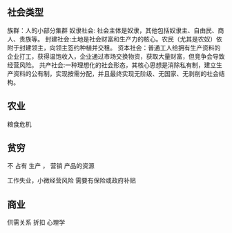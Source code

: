 ## 社会类型

族群：人的小部分集群
奴隶社会: 社会主体是奴隶，其他包括奴隶主、自由民、商人、贵族等。
封建社会:土地是社会财富和生产力的核心。农民（尤其是农奴）依附于封建领主，向领主签约种植并交租。
资本社会：普通工人给拥有生产资料的企业打工，获得温饱收入，企业通过市场交换物资，获取大量财富，但竞争会导致经营风险。
共产社会:一种理想化的社会形态，其核心思想是消除私有制，建立生产资料的公有制，实现按需分配，并且最终实现无阶级、无国家、无剥削的社会结构。

## 农业

粮食危机

## 贫穷

不 占有 生产 ， 营销  产品的资源

工作失业，小微经营风险 需要有保险或政府补贴


## 商业

供需关系
折扣
心理学